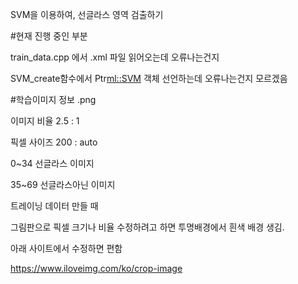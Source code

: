 SVM을 이용하여, 선글라스 영역 검출하기


#현재 진행 중인 부분

train_data.cpp 에서 .xml 파일 읽어오는데 오류나는건지

SVM_create함수에서 Ptr<ml::SVM> 객체 선언하는데 오류나는건지 모르겠음 


#학습이미지 정보 .png

이미지 비율 2.5 : 1 

픽셀 사이즈 200 : auto

0~34 선글라스 이미지

35~69 선글라스아닌 이미지 



트레이닝 데이터 만들 때

그림판으로 픽셀 크기나 비율 수정하려고 하면 투명배경에서 흰색 배경 생김. 

아래 사이트에서 수정하면 편함

https://www.iloveimg.com/ko/crop-image
